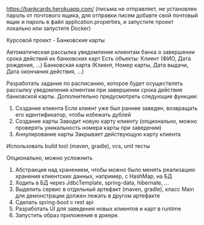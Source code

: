 https://bankcards.herokuapp.com/       (письма не отправляет, не установлен пароль от почтового ящика, для отправки писем добавте свой почтовый ящик и пароль в файл 								application.properties, и запустите проект локально или запустите Docker)

Курсовой проект - Банковские карты

Автоматическая рассылка уведомление клиентам банка о завершении срока действий их банковских карт
Есть объекты:
	Клиент (ФИО, Дата рождения, …)
	Банковская карта (Клиент, Номер карты, Дата выдачи, Дата окончания действия, …)

Разработать задание по расписанию, которое будет осуществлять рассылку уведомления клиентам при 
завершении срока действия банковской карты. Дополнительно предусмотреть следующие функции: 
1.	Создание клиента
Если клиент уже был раннее заведен, возвращать его идентификатор, чтобы избежать дублей 
2.	Создание карты
Заводит новую карту клиенту (опционально, можно проверять уникальность номера карты при заведении)
3.	Аннулирование карты
Закрывает действующую карту клиента
  
Использовать build tool (maven, gradle), vcs, unit тесты
 
Опционально, можно усложнить
 
1.	Абстракция над хранением, чтобы можно было менять реализацию хранения клиентских данных, например, с HashMap, на БД
2.	Ходить в БД через JdbcTemplate, spring-data, hibernate, …
3.	Выделить сервис в отдельный артефакт (maven, gradle), класс Main для демонстрации должен лежать в другом артефакте
4.	Сделать spring-boot с rest api
5.	Разработать UI для заведения новых клиентов и карт в runtime 
6.	Запустить образ приложения в докере.

